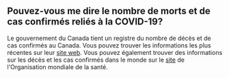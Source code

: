 ## Pouvez-vous me dire le nombre de morts et de cas confirmés reliés à la COVID-19?

Le gouvernement du Canada tient un registre du nombre de décès et de cas confirmés au Canada. Vous pouvez trouver les informations les plus récentes sur leur [site web](https://www.canada.ca/fr/sante-publique/services/maladies/2019-nouveau-coronavirus.html). Vous pouvez également trouver des informations sur les décès et les cas confirmés dans le monde sur le [site](https://www.who.int/emergencies/diseases/novel-coronavirus-2019) de l'Organisation mondiale de la santé.
